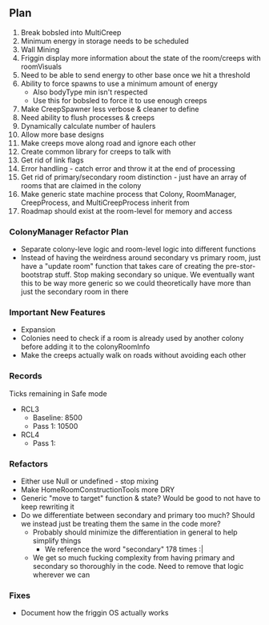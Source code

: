 ## Plan
1. Break bobsled into MultiCreep
2. Minimum energy in storage needs to be scheduled
3. Wall Mining
4. Friggin display more information about the state of the room/creeps with roomVisuals
6. Need to be able to send energy to other base once we hit a threshold
7. Ability to force spawns to use a minimum amount of energy
    - Also bodyType min isn't respected
    - Use this for bobsled to force it to use enough creeps
8. Make CreepSpawner less verbose & cleaner to define
9. Need ability to flush processes & creeps
10. Dynamically calculate number of haulers
11. Allow more base designs
12. Make creeps move along road and ignore each other
13. Create common library for creeps to talk with
14. Get rid of link flags
15. Error handling - catch error and throw it at the end of processing
16. Get rid of primary/secondary room distinction - just have an array of rooms that are claimed in the colony
17. Make generic state machine process that Colony, RoomManager, CreepProcess, and MultiCreepProcess inherit from
18. Roadmap should exist at the room-level for memory and access

### ColonyManager Refactor Plan
- Separate colony-leve logic and room-level logic into different functions
- Instead of having the weirdness around secondary vs primary room, just have a "update room" function that takes care of creating the pre-stor-bootstrap stuff.  Stop making secondary so unique.  We eventually want this to be way more generic so we could theoretically have more than just the secondary room in there

### Important New Features
- Expansion
- Colonies need to check if a room is already used by another colony before adding it to the colonyRoomInfo
- Make the creeps actually walk on roads without avoiding each other

### Records
Ticks remaining in Safe mode
- RCL3 
    - Baseline: 8500
    - Pass 1: 10500
- RCL4
    - Pass 1:

### Refactors
- Either use Null or undefined - stop mixing
- Make HomeRoomConstructionTools more DRY
- Generic "move to target" function & state?  Would be good to not have to keep rewriting it
- Do we differentiate between secondary and primary too much? Should we instead just be treating them the same in the code more?
    - Probably should minimize the differentiation in general to help simplify things
        - We reference the word "secondary" 178 times :|
    - We get so much fucking complexity from having primary and secondary so thoroughly in the code.  Need to remove that logic wherever we can

### Fixes
- Document how the friggin OS actually works

